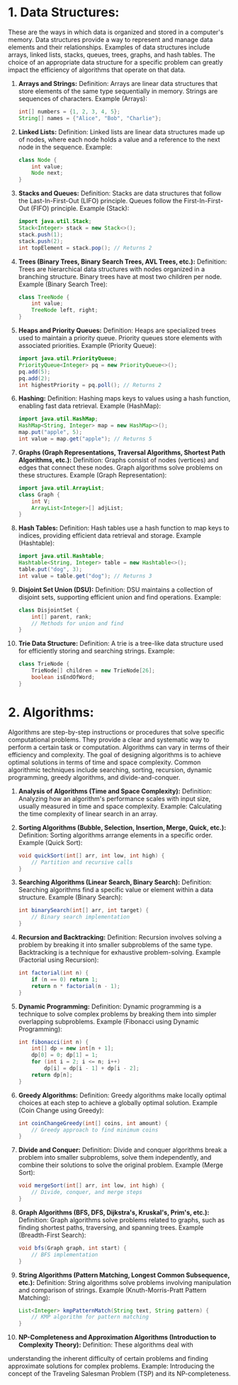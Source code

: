 

# 1. **Data Structures:** 
These are the ways in which data is organized and stored in a computer's memory. Data structures provide a way to represent and manage data elements and their relationships. Examples of data structures include arrays, linked lists, stacks, queues, trees, graphs, and hash tables. The choice of an appropriate data structure for a specific problem can greatly impact the efficiency of algorithms that operate on that data.


1. **Arrays and Strings:**
   Definition: Arrays are linear data structures that store elements of the same type sequentially in memory. Strings are sequences of characters.
   Example (Arrays):
   ```java
   int[] numbers = {1, 2, 3, 4, 5};
   String[] names = {"Alice", "Bob", "Charlie"};
   ```

2. **Linked Lists:**
   Definition: Linked lists are linear data structures made up of nodes, where each node holds a value and a reference to the next node in the sequence.
   Example:
   ```java
   class Node {
       int value;
       Node next;
   }
   ```

3. **Stacks and Queues:**
   Definition: Stacks are data structures that follow the Last-In-First-Out (LIFO) principle. Queues follow the First-In-First-Out (FIFO) principle.
   Example (Stack):
   ```java
   import java.util.Stack;
   Stack<Integer> stack = new Stack<>();
   stack.push(1);
   stack.push(2);
   int topElement = stack.pop(); // Returns 2
   ```

4. **Trees (Binary Trees, Binary Search Trees, AVL Trees, etc.):**
   Definition: Trees are hierarchical data structures with nodes organized in a branching structure. Binary trees have at most two children per node.
   Example (Binary Search Tree):
   ```java
   class TreeNode {
       int value;
       TreeNode left, right;
   }
   ```

5. **Heaps and Priority Queues:**
   Definition: Heaps are specialized trees used to maintain a priority queue. Priority queues store elements with associated priorities.
   Example (Priority Queue):
   ```java
   import java.util.PriorityQueue;
   PriorityQueue<Integer> pq = new PriorityQueue<>();
   pq.add(5);
   pq.add(2);
   int highestPriority = pq.poll(); // Returns 2
   ```

6. **Hashing:**
   Definition: Hashing maps keys to values using a hash function, enabling fast data retrieval.
   Example (HashMap):
   ```java
   import java.util.HashMap;
   HashMap<String, Integer> map = new HashMap<>();
   map.put("apple", 5);
   int value = map.get("apple"); // Returns 5
   ```

7. **Graphs (Graph Representations, Traversal Algorithms, Shortest Path Algorithms, etc.):**
   Definition: Graphs consist of nodes (vertices) and edges that connect these nodes. Graph algorithms solve problems on these structures.
   Example (Graph Representation):
   ```java
   import java.util.ArrayList;
   class Graph {
       int V;
       ArrayList<Integer>[] adjList;
   }
   ```

8. **Hash Tables:**
   Definition: Hash tables use a hash function to map keys to indices, providing efficient data retrieval and storage.
   Example (Hashtable):
   ```java
   import java.util.Hashtable;
   Hashtable<String, Integer> table = new Hashtable<>();
   table.put("dog", 3);
   int value = table.get("dog"); // Returns 3
   ```

9. **Disjoint Set Union (DSU):**
   Definition: DSU maintains a collection of disjoint sets, supporting efficient union and find operations.
   Example:
   ```java
   class DisjointSet {
       int[] parent, rank;
       // Methods for union and find
   }
   ```

10. **Trie Data Structure:**
    Definition: A trie is a tree-like data structure used for efficiently storing and searching strings.
    Example:
    ```java
    class TrieNode {
        TrieNode[] children = new TrieNode[26];
        boolean isEndOfWord;
    }
    ```


# 2. **Algorithms:** 
Algorithms are step-by-step instructions or procedures that solve specific computational problems. They provide a clear and systematic way to perform a certain task or computation. Algorithms can vary in terms of their efficiency and complexity. The goal of designing algorithms is to achieve optimal solutions in terms of time and space complexity. Common algorithmic techniques include searching, sorting, recursion, dynamic programming, greedy algorithms, and divide-and-conquer.


1. **Analysis of Algorithms (Time and Space Complexity):**
   Definition: Analyzing how an algorithm's performance scales with input size, usually measured in time and space complexity.
   Example: Calculating the time complexity of linear search in an array.

2. **Sorting Algorithms (Bubble, Selection, Insertion, Merge, Quick, etc.):**
   Definition: Sorting algorithms arrange elements in a specific order.
   Example (Quick Sort):
   ```java
   void quickSort(int[] arr, int low, int high) {
       // Partition and recursive calls
   }
   ```

3. **Searching Algorithms (Linear Search, Binary Search):**
   Definition: Searching algorithms find a specific value or element within a data structure.
   Example (Binary Search):
   ```java
   int binarySearch(int[] arr, int target) {
       // Binary search implementation
   }
   ```

4. **Recursion and Backtracking:**
   Definition: Recursion involves solving a problem by breaking it into smaller subproblems of the same type. Backtracking is a technique for exhaustive problem-solving.
   Example (Factorial using Recursion):
   ```java
   int factorial(int n) {
       if (n == 0) return 1;
       return n * factorial(n - 1);
   }
   ```

5. **Dynamic Programming:**
   Definition: Dynamic programming is a technique to solve complex problems by breaking them into simpler overlapping subproblems.
   Example (Fibonacci using Dynamic Programming):
   ```java
   int fibonacci(int n) {
       int[] dp = new int[n + 1];
       dp[0] = 0; dp[1] = 1;
       for (int i = 2; i <= n; i++)
           dp[i] = dp[i - 1] + dp[i - 2];
       return dp[n];
   }
   ```

6. **Greedy Algorithms:**
   Definition: Greedy algorithms make locally optimal choices at each step to achieve a globally optimal solution.
   Example (Coin Change using Greedy):
   ```java
   int coinChangeGreedy(int[] coins, int amount) {
       // Greedy approach to find minimum coins
   }
   ```

7. **Divide and Conquer:**
   Definition: Divide and conquer algorithms break a problem into smaller subproblems, solve them independently, and combine their solutions to solve the original problem.
   Example (Merge Sort):
   ```java
   void mergeSort(int[] arr, int low, int high) {
       // Divide, conquer, and merge steps
   }
   ```

8. **Graph Algorithms (BFS, DFS, Dijkstra's, Kruskal's, Prim's, etc.):**
   Definition: Graph algorithms solve problems related to graphs, such as finding shortest paths, traversing, and spanning trees.
   Example (Breadth-First Search):
   ```java
   void bfs(Graph graph, int start) {
       // BFS implementation
   }
   ```

9. **String Algorithms (Pattern Matching, Longest Common Subsequence, etc.):**
   Definition: String algorithms solve problems involving manipulation and comparison of strings.
   Example (Knuth-Morris-Pratt Pattern Matching):
   ```java
   List<Integer> kmpPatternMatch(String text, String pattern) {
       // KMP algorithm for pattern matching
   }
   ```

10. **NP-Completeness and Approximation Algorithms (Introduction to Complexity Theory):**
    Definition: These algorithms deal with

 understanding the inherent difficulty of certain problems and finding approximate solutions for complex problems.
    Example: Introducing the concept of the Traveling Salesman Problem (TSP) and its NP-completeness.

